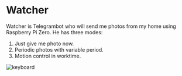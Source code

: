 ﻿# Watcher

Watcher is Telegrambot who will send me photos from my home using Raspberry Pi Zero.
He has three modes:
1. Just give me photo now.
2. Periodic photos with variable period.
3. Motion control in worktime.

![keyboard](../master/Screen.PNG)



